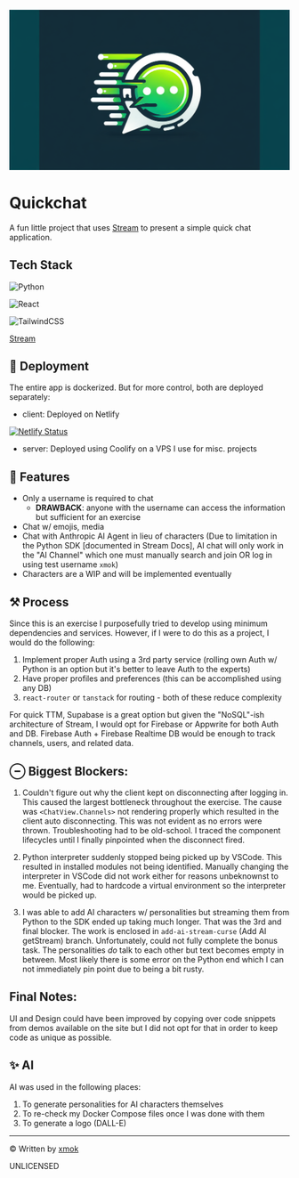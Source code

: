 <p align="center">
    <img src="./client/src/assets/quickchat.png" />
</p>

# Quickchat

A fun little project that uses [Stream](https://getstream.io/) to present a simple quick chat application.

## Tech Stack

![Python](https://img.shields.io/badge/python-3670A0?style=for-the-badge&logo=python&logoColor=ffdd54)

![React](https://img.shields.io/badge/react-%2320232a.svg?style=for-the-badge&logo=react&logoColor=%2361DAFB)

![TailwindCSS](https://img.shields.io/badge/tailwindcss-%2338B2AC.svg?style=for-the-badge&logo=tailwind-css&logoColor=white)

[Stream](https://getstream.io/)

## 🚀 Deployment

The entire app is dockerized. But for more control, both are deployed separately:

- client: Deployed on Netlify

[![Netlify Status](https://api.netlify.com/api/v1/badges/fb2a0376-242e-4bab-a025-4424ee37d186/deploy-status)](https://app.netlify.com/sites/quickchat-xmok/deploys)

- server: Deployed using Coolify on a VPS I use for misc. projects

## 🍯 Features

- Only a username is required to chat
    - **DRAWBACK**: anyone with the username can access the information but sufficient for an exercise
- Chat w/ emojis, media
- Chat with Anthropic AI Agent in lieu of characters (Due to limitation in the Python SDK [documented in Stream Docs], AI chat will only work in the "AI Channel" which one must manually search and join OR log in using test username `xmok`)
- Characters are a WIP and will be implemented eventually

## ⚒️ Process

Since this is an exercise I purposefully tried to develop using minimum dependencies and services. However, if I were to do this as a project, I would do the following:

1. Implement proper Auth using a 3rd party service (rolling own Auth w/ Python is an option but it's better to leave Auth to the experts)
2. Have proper profiles and preferences (this can be accomplished using any DB)
3. `react-router` or `tanstack` for routing - both of these reduce complexity

For quick TTM, Supabase is a great option but given the "NoSQL"-ish architecture of Stream, I would opt for Firebase or Appwrite for both Auth and DB. Firebase Auth + Firebase Realtime DB would be enough to track channels, users, and related data.

## ⊖ Biggest Blockers:

1. Couldn't figure out why the client kept on disconnecting after logging in. This caused the largest bottleneck throughout the exercise. The cause was `<ChatView.Channels>` not rendering properly which resulted in the client auto disconnecting. This was not evident as no errors were thrown. Troubleshooting had to be old-school. I traced the component lifecycles until I finally pinpointed when the disconnect fired.

2. Python interpreter suddenly stopped being picked up by VSCode. This resulted in installed modules not being identified. Manually changing the interpreter in VSCode did not work either for reasons unbeknownst to me. Eventually, had to hardcode a virtual environment so the interpreter would be picked up.

3. I was able to add AI characters w/ personalities but streaming them from Python to the SDK ended up taking much longer. That was the 3rd and final blocker. The work is enclosed in `add-ai-stream-curse` (Add AI getStream) branch. Unfortunately, could not fully complete the bonus task. The personalities _do_ talk to each other but text becomes empty in between. Most likely there is some error on the Python end which I can not immediately pin point due to being a bit rusty.

## Final Notes:

UI and Design could have been improved by copying over code snippets from demos available on the site but I did not opt for that in order to keep code as unique as possible.

## ✨ AI

AI was used in the following places:

1. To generate personalities for AI characters themselves
2. To re-check my Docker Compose files once I was done with them
3. To generate a logo (DALL-E)

---

© Written by [xmok](https://xmok.me)

UNLICENSED